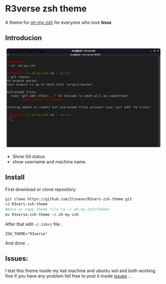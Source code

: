 # R3verse zsh theme
A  theme for [oh-my-zsh](https://github.com/ohmyzsh/ohmyzsh)
for everyone who love **linux**

## Introducion
![Image](https://raw.githubusercontent.com/Itsnexn/R3vers-zsh-theme/main/terminal-window.png)
- Show Git status
- show username and machine name
## Install
First download or clone repository
```bash
git clone https://github.com/Itsnexn/R3vers-zsh-theme.git
cd R3vers-zsh-theme
#move or copy theme file to ~/.oh-my-zsh/themes
mv R3verse.zsh-theme ~/.oh-my-zsh
```
After that edit `~/.zshrc` file :
```
ZSH_THEME="R3verse"
```
And done ...

## Issues:
I test this theme inside my kali machine and ubuntu wsl and both working fine if you have any problem fell free to post it inside [issues](https://github.com/Itsnexn/R3vers-zsh-theme/issues) ...
